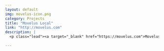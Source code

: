 ```yaml
---
layout: default
img: movelus-icon.png
category: Projects
title: "Movelus Local"
link: "http://movelus.com"
description: |
  <p class="lead"><a target="_blank" href="https://movelus.com">Movelus</a> is the fastest way to request quotes for professional an experimental music generator, wayfinding device and sensing system for large scale forces designed by the research collective <a target="_blank" href="http://spurse.org">spurse</a>.</p>

---
```

